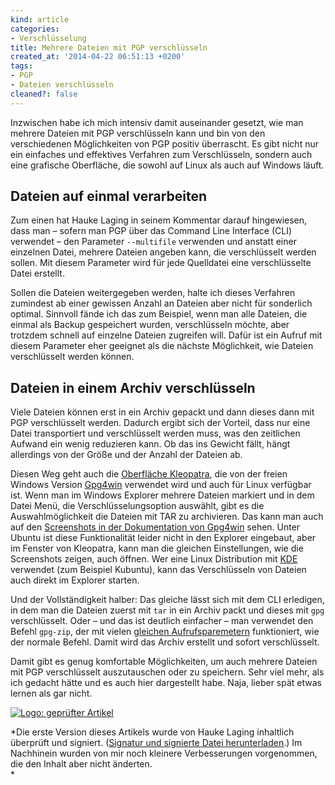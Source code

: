 ```yaml
---
kind: article
categories:
- Verschlüsselung
title: Mehrere Dateien mit PGP verschlüsseln
created_at: '2014-04-22 06:51:13 +0200'
tags:
- PGP
- Dateien verschlüsseln
cleaned?: false
---
```


Inzwischen habe ich mich intensiv damit auseinander gesetzt, wie man
mehrere Dateien mit PGP verschlüsseln kann und bin von den verschiedenen
Möglichkeiten von PGP positiv überrascht. Es gibt nicht nur ein
einfaches und effektives Verfahren zum Ver­schlüsseln, sondern auch eine
grafische Oberfläche, die sowohl auf Linux als auch auf Windows läuft.

Dateien auf einmal verarbeiten
------------------------------

Zum einen hat Hauke Laging in seinem Kommentar darauf hin­ge­wiesen,
dass man – sofern man PGP über das Command Line In­terface (CLI)
verwendet – den Parameter `--multifile` verwenden und anstatt einer
einzelnen Datei, mehrere Dateien angeben kann, die verschlüsselt
werden sollen. Mit diesem Parameter wird für jede Quelldatei eine
verschlüsselte Datei erstellt.

Sollen die Dateien weitergegeben werden, halte ich dieses Ver­fahren
zumindest ab einer gewissen Anzahl an Dateien aber nicht für sonderlich
optimal. Sinnvoll fände ich das zum Beispiel, wenn man alle Dateien, die
einmal als Backup gespeichert wurden, ver­schlüsseln möchte, aber
trotzdem schnell auf einzelne Dateien zugreifen will. Dafür ist ein
Aufruf mit diesem Parameter eher geeignet als die nächste Möglichkeit,
wie Dateien verschlüsselt werden können.

Dateien in einem Archiv verschlüsseln
-------------------------------------

Viele Dateien können erst in ein Archiv gepackt und dann dieses dann mit
PGP verschlüsselt werden. Dadurch ergibt sich der Vor­teil, dass nur
eine Datei transportiert und verschlüsselt werden muss, was den
zeitlichen Aufwand ein wenig reduzieren kann. Ob das ins Gewicht fällt,
hängt allerdings von der Größe und der Anzahl der Dateien ab.

Diesen Weg geht auch die [Oberfläche
Kleopatra](http://kde.org/applications/utilities/kleopatra/ "Die Übersichtsseite von Kleopatra."),
die von der freien Windows Version
[Gpg4win](http://gpg4win.org/ "GnuPG für Windows (unterstützt vom BSI).")
verwendet wird und auch für Linux verfügbar ist. Wenn man im Windows
Explorer mehrere Dateien markiert und in dem Datei Menü, die
Ver­schlüs­sel­ungs­option auswählt, gibt es die Auswahlmöglichkeit die
Dateien mit TAR zu archivieren. Das kann man auch auf den [Screenshots
in der Dokumentation von
Gpg4win](http://gpg4win.org/doc/en/gpg4win-compendium_24.html#id5 "Die Dokumentation von Gpg4win. Abschnitt Dateien verschlüsseln und signieren.")
sehen. Unter Ubuntu ist diese Funk­tionalität leider nicht in den
Explorer eingebaut, aber im Fenster von Kleopatra, kann man die gleichen
Einstellungen, wie die Screenshots zeigen, auch öffnen. Wer eine Linux
Distribution mit [KDE](http://kde.org/) verwendet (zum Beispiel
Kubuntu), kann das Verschlüsseln von Dateien auch direkt im Explorer
starten.

Und der Vollständigkeit halber: Das gleiche lässt sich mit dem CLI
erledigen, in dem man die Dateien zuerst mit `tar` in ein Archiv packt
und dieses mit `gpg` verschlüsselt. Oder – und das ist deutlich
einfacher – man verwendet den Befehl `gpg-zip`, der mit vielen [gleichen
Aufrufsparemetern](http://www.gnupg.org/documentation/manuals/gnupg/gpg_002dzip.html "Dokumentation von gpg-zip. Dort werden die Parameter beschrieben.")
funktioniert, wie der normale Befehl. Damit wird das Archiv erstellt und
sofort verschlüsselt.

Damit gibt es genug komfortable Möglichkeiten, um auch mehrere Dateien
mit PGP verschlüsselt auszutauschen oder zu speichern. Sehr viel mehr,
als ich gedacht hätte und es auch hier dargestellt habe. Naja, lieber
spät etwas lernen als gar nicht.

[![Logo: geprüfter
Artikel](http://www.openpgp-schulungen.de/grafiken/gepruefter_artikel.png)](http://www.openpgp-schulungen.de/fuer/webautoren/ "Übersicht, über Artikel, die von Hauke Laging geprüft und verbessert wurden.")

*Die erste Version dieses Artikels wurde von Hauke Laging inhaltlich
überprüft und signiert. ([Signatur und signierte Datei
herunter­la­den](https://plasisent.org/assets/files/mehrere-dateien-mit-pgp-verschluesseln.zip "Beide Dateien sind in einer ZIP-Datei gespeichert.").)
Im Nachhinein wurden von mir noch kleinere Ver­bes­se­rungen
vorgenommen, die den Inhalt aber nicht änderten.\
*
